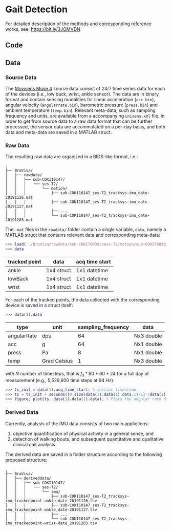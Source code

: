 # Gait Detection

For detailed description of the methods and corresponding reference works, see: https://bit.ly/3JOMVDN

## Code


## Data
### Source Data
The [Movisens Move 4](https://docs.movisens.com/Sensors/Move4/) source data consist of 24/7 time series data for each of the devices (i.e., low back, wrist, ankle sensor). The data are in binary format and contain sensing modalities for linear acceleration (`acc.bin`), angular velocity (`angularrate.bin`), barometric pressure (`press.bin`) and ambient temperature (`temp.bin`). Relevant meta-data, such as sampling frequency and units, are available from a accompanying `unisens.xml` file. In order to get from source data to a raw data format that can be further processed, the sensor data are accummulated on a per-day basis, and both data and meta-data are saved in a MATLAB struct.

### Raw Data
The resulting raw data are organized in a BIDS-like format, i.e.:
```
.
├── BraViva/
│   ├── rawdata/
│   │   ├── sub-COKI10147/
│   │   │   └── ses-T2/
│   │   │       └── motion/
│   │   │           ├── sub-COKI10147_ses-T2_tracksys-imu_date-20191126.mat
│   │   │           ├── sub-COKI10147_ses-T2_tracksys-imu_date-20191127.mat
│   │   │           ├── ...
│   │   │           └── sub-COKI10147_ses-T2_tracksys-imu_date-20191203.mat
```

The `.mat` files in the `rawdata/` folder contain a single variable, `data`, namely a MATLAB struct that contains relevant data and corresponding meta-data:
```matlab
>>> load('./BraViva/rawdata/sub-COKI70030/sess-T2/motion/sub-COKI70030_sess-T2_run-2020028.mat', 'data')
>>> data
```
| tracked point | data       | acq time start
| ------------- | ---------- | --------------
| ankle         | 1x4 struct | 1x1 datetime
| lowBack       | 1x4 struct | 1x1 datetime
| wrist         | 1x4 struct | 1x1 datetime

For each of the tracked points, the data collected with the corresponding device is saved in a struct itself:
```matlab
>>> data(1).data
```
| type          | unit         | sampling_frequency | data
| ------------- | ------------ | ------------------ | ----
| angularRate   | dps          | 64                 | Nx3 double
| acc           | g            | 64                 | Nx1 double
| press         | Pa           |  8                 | Nx1 double
| temp          | Grad Celsius |  1                 | Nx3 double

with $N$ number of timesteps, that is $f_{\mathrm{s}}*60*60*24$ for a full day of measurement (e.g., 5,529,600 time steps at 64 Hz). 

```matlab
>>> ts_init = data(1).acq_time_start; % initial timestamp
>>> ts = ts_init + seconds((0:size(data(1).data(1).data,1)-1)'/data(1).data(1).sampling_frequency); % timestamps
>>> figure; plot(ts, data(1).data(1).data); % Plots the angular rate data of the ankle sensor
```

### Derived Data
Currently, analysis of the IMU data consists of two main applictions:
1. objective quantification of physical  activity in a general sense, and
2. detection of walking bouts, and subsequent quantitative and qualitative clinical gait analysis

The derived data are saved in a folder structure according to the following proposed structure:
```
.
├── BraViva/
│   ├── deriveddata/
│   │   ├── sub-COKI10147/
│   │   │   └── ses-T2/
│   │   │       └── sma/
│   │   │           ├── sub-COKI10147_ses-T2_tracksys-imu_trackedpoint-ankle_date-20191126.tsv
│   │   │           ├── sub-COKI10147_ses-T2_tracksys-imu_trackedpoint-ankle_date-20191127.tsv
│   │   │           ├── ...
│   │   │           └── sub-COKI10147_ses-T2_tracksys-imu_trackedpoint-wrist-date_20191203.tsv
```
